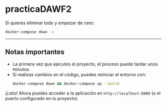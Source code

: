 # practicaDAWF2

Si quieres eliminar todo y empezar de cero:
```bash
docker-compose down -v
```

---
## Notas importantes

- La primera vez que ejecutes el proyecto, el proceso puede tardar unos minutos.
- Si realizas cambios en el código, puedes reiniciar el entorno con:
  ```bash
  docker-compose down && docker-compose up --build
  ```

¡Listo! Ahora puedes acceder a la aplicación en `http://localhost:8000` (o el puerto configurado en tu proyecto). 

